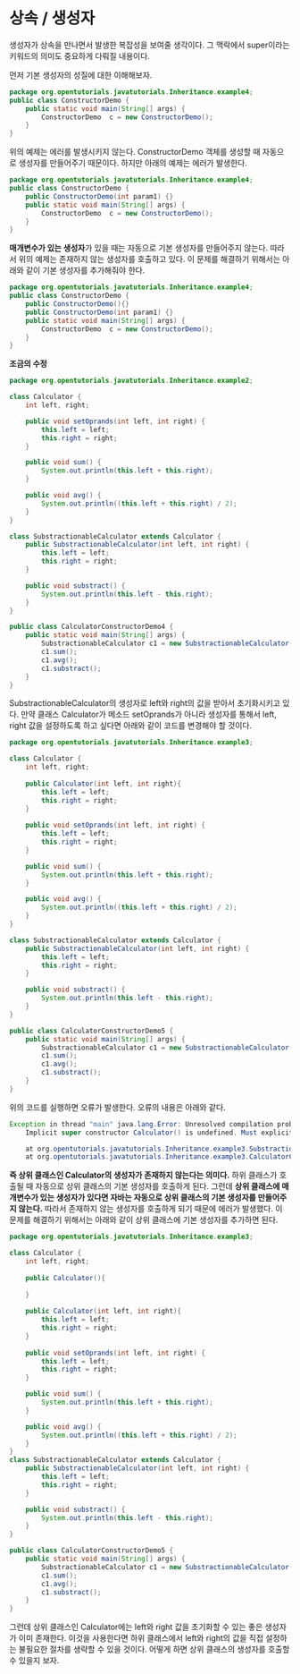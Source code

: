 # 상속 / 생성자

생성자가 상속을 만나면서 발생한 복잡성을 보여줄 생각이다. 그 맥락에서 super이라는 키워드의 의미도 중요하게 다뤄질 내용이다. 

먼저 기본 생성자의 성질에 대한 이해해보자.



```java
package org.opentutorials.javatutorials.Inheritance.example4;
public class ConstructorDemo {
	public static void main(String[] args) {
		ConstructorDemo  c = new ConstructorDemo();
	}
}
```



위의 예제는 에러를 발생시키지 않는다. ConstructorDemo 객체를 생성할 때 자동으로 생성자를 만들어주기 때문이다. 하지만 아래의 예제는 에러가 발생한다.



```java
package org.opentutorials.javatutorials.Inheritance.example4;
public class ConstructorDemo {
    public ConstructorDemo(int param1) {}
	public static void main(String[] args) {
		ConstructorDemo  c = new ConstructorDemo();
	}
}
```



**매개변수가 있는 생성자**가 있을 때는 자동으로 기본 생성자를 만들어주지 않는다. 따라서 위의 예제는 존재하지 않는 생성자를 호출하고 있다. 이 문제를 해결하기 위해서는 아래와 같이 기본 생성자를 추가해줘야 한다.



```java
package org.opentutorials.javatutorials.Inheritance.example4;
public class ConstructorDemo {
    public ConstructorDemo(){}
	public ConstructorDemo(int param1) {}
	public static void main(String[] args) {
		ConstructorDemo  c = new ConstructorDemo();
	}
}
```



**조금의 수정**

```java
package org.opentutorials.javatutorials.Inheritance.example2;

class Calculator {
    int left, right;

	public void setOprands(int left, int right) {
		this.left = left;
		this.right = right;
	}

	public void sum() {
		System.out.println(this.left + this.right);
	}

	public void avg() {
		System.out.println((this.left + this.right) / 2);
	}
}

class SubstractionableCalculator extends Calculator {
	public SubstractionableCalculator(int left, int right) {
		this.left = left;
		this.right = right;
	}

	public void substract() {
		System.out.println(this.left - this.right);
	}
}

public class CalculatorConstructorDemo4 {
	public static void main(String[] args) {
		SubstractionableCalculator c1 = new SubstractionableCalculator(10, 20);
		c1.sum();
		c1.avg();
		c1.substract();
	}
}
```



SubstractionableCalculator의 생성자로 left와 right의 값을 받아서 초기화시키고 있다. 만약 클래스 Calculator가 메소드 setOprands가 아니라 생성자를 통해서 left, right 값을 설정하도록 하고 싶다면 아래와 같이 코드를 변경해야 할 것이다.



```java
package org.opentutorials.javatutorials.Inheritance.example3;

class Calculator {
    int left, right;
	
	public Calculator(int left, int right){
		this.left = left;
		this.right = right;
	}
	
	public void setOprands(int left, int right) {
		this.left = left;
		this.right = right;
	}

	public void sum() {
		System.out.println(this.left + this.right);
	}

	public void avg() {
		System.out.println((this.left + this.right) / 2);
	}
}

class SubstractionableCalculator extends Calculator {
	public SubstractionableCalculator(int left, int right) {
		this.left = left;
		this.right = right;
	}

	public void substract() {
		System.out.println(this.left - this.right);
	}
}

public class CalculatorConstructorDemo5 {
	public static void main(String[] args) {
		SubstractionableCalculator c1 = new SubstractionableCalculator(10, 20);
		c1.sum();
		c1.avg();
		c1.substract();
	}
}
```



위의 코드를 실행하면 오류가 발생한다. 오류의 내용은 아래와 같다.



```java
Exception in thread "main" java.lang.Error: Unresolved compilation problem: 
    Implicit super constructor Calculator() is undefined. Must explicitly invoke another constructor

	at org.opentutorials.javatutorials.Inheritance.example3.SubstractionableCalculator.<init>(CalculatorConstructorDemo5.java:26)
	at org.opentutorials.javatutorials.Inheritance.example3.CalculatorConstructorDemo5.main(CalculatorConstructorDemo5.java:38)
```



**즉 상위 클래스인 Calculator의 생성자가 존재하지 않는다는 의미다.** 하위 클래스가 호출될 때 자동으로 상위 클래스의 기본 생성자를 호출하게 된다. 그런데 **상위 클래스에 매개변수가 있는 생성자가 있다면 자바는 자동으로 상위 클래스의 기본 생성자를 만들어주지 않는다.** 따라서 존재하지 않는 생성자를 호출하게 되기 때문에 에러가 발생했다. 이 문제를 해결하기 위해서는 아래와 같이 상위 클래스에 기본 생성자를 추가하면 된다.



```java
package org.opentutorials.javatutorials.Inheritance.example3;

class Calculator {
    int left, right;
	
	public Calculator(){
		
	}
	
	public Calculator(int left, int right){
		this.left = left;
		this.right = right;
	}
	
	public void setOprands(int left, int right) {
		this.left = left;
		this.right = right;
	}

	public void sum() {
		System.out.println(this.left + this.right);
	}

	public void avg() {
		System.out.println((this.left + this.right) / 2);
	}
}
class SubstractionableCalculator extends Calculator {
	public SubstractionableCalculator(int left, int right) {
		this.left = left;
		this.right = right;
	}

	public void substract() {
		System.out.println(this.left - this.right);
	}
}

public class CalculatorConstructorDemo5 {
	public static void main(String[] args) {
		SubstractionableCalculator c1 = new SubstractionableCalculator(10, 20);
		c1.sum();
		c1.avg();
		c1.substract();
	}
}
```



그런데 상위 클래스인 Calculator에는 left와 right 값을 초기화할 수 있는 좋은 생성자가 이미 존재한다. 이것을 사용한다면 하위 클래스에서 left와 right의 값을 직접 설정하는 불필요한 절차를 생략할 수 있을 것이다. 어떻게 하면 상위 클래스의 생성자를 호출할 수 있을지 보자.